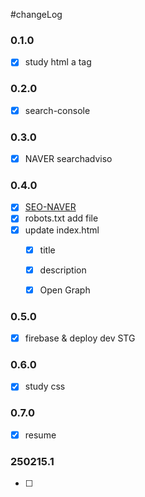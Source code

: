 #changeLog


### 0.1.0
- [x] study html a tag


### 0.2.0
- [x] search-console


### 0.3.0
- [X] NAVER searchadviso


### 0.4.0
- [X] [SEO-NAVER](https://github.com/jsmin6330/jsmin6330.github.io/issues/4)
- [X] robots.txt add file
- [X] update index.html
    - [X] title
    - [X] description
    - [X] Open Graph


### 0.5.0
- [X] firebase & deploy dev STG


### 0.6.0
- [X] study css


### 0.7.0
- [X] resume


### 250215.1
- [ ]

